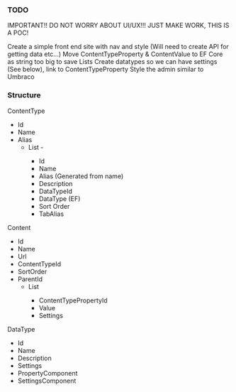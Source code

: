 ### TODO

IMPORTANT!! DO NOT WORRY ABOUT UI/UX!!! JUST MAKE WORK, THIS IS A POC!

Create a simple front end site with nav and style (Will need to create API for getting data etc...)
Move ContentTypeProperty & ContentValue to EF Core as string too big to save Lists
Create datatypes so we can have settings (See below), link to ContentTypeProperty
Style the admin similar to Umbraco

### Structure

ContentType
 - Id
 - Name
 - Alias
   - List<ContentTypeProperty> - 
     - Id
     - Name
     - Alias (Generated from name)
     - Description
     - DataTypeId
     - DataType (EF)
     - Sort Order
     - TabAlias

Content
 - Id
 - Name
 - Url
 - ContentTypeId
 - SortOrder
 - ParentId
   - List<ContentValue>
     - ContentTypePropertyId
     - Value
     - Settings
   
DataType
 - Id
 - Name
 - Description
 - Settings
 - PropertyComponent
 - SettingsComponent